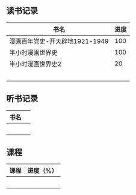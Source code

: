 ## 读书记录

| 书名                           | 进度 |
| ------------------------------ | ---- |
| 漫画百年党史-开天辟地1921-1949 | 100  |
| 半小时漫画世界史               | 100  |
| 半小时漫画世界史2              | 20   |
|                                |      |
|                                |      |
|                                |      |
|                                |      |
|                                |      |


## 听书记录

| 书名 |      |
| ---- | ---- |
|      |      |
|      |      |
|      |      |
|      |      |
|      |      |

## 课程

| 课程 | 进度（%） |
| ---- | --------- |
|      |           |
|      |           |
|      |           |
|      |           |
|      |           |

